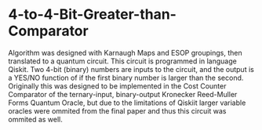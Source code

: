 # 4-to-4-Bit-Greater-than-Comparator
Algorithm was designed with Karnaugh Maps and ESOP groupings, then translated to a quantum circuit. This circuit is programmed in language Qiskit. Two 4-bit (binary) numbers are inputs to the circuit, and the output is a YES/NO function of if the first binary number is larger than the second. Originally this was designed to be implemented in the Cost Counter Comparator of the ternary-input, binary-output Kronecker Reed-Muller Forms Quantum Oracle, but due to the limitations of Qiskiit larger variable oracles were ommited from the final paper and thus this circuit was ommited as well.
